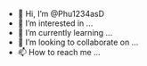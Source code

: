 - 👋 Hi, I’m @Phu1234asD
- 👀 I’m interested in ...
- 🌱 I’m currently learning ...
- 💞️ I’m looking to collaborate on ...
- 📫 How to reach me ...

<!---
Phu1234asD/Phu1234asD is a ✨ special ✨ repository because its `README.md` (this file) appears on your GitHub profile.
You can click the Preview link to take a look at your changes.
--->
